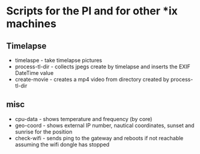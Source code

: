 # Scripts for the PI and for other *ix machines

## Timelapse
* timelaspe - take timelapse pictures
* process-tl-dir - collects jpegs create by timelapse and inserts the EXIF DateTime value
* create-movie - creates a mp4 video from directory created by process-tl-dir

## misc
* cpu-data - shows temperature and frequency (by core)
* geo-coord - shows external IP number, nautical coordinates, sunset and sunrise for the position
* check-wifi - sends ping to the gateway and reboots if not reachable assuming the wifi dongle has stopped
